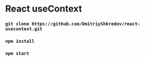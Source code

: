 # React useContext

### `git clone https://github.com/DmitriyShkredov/react-usecontext.git`

### `npm install`

### `npm start`
